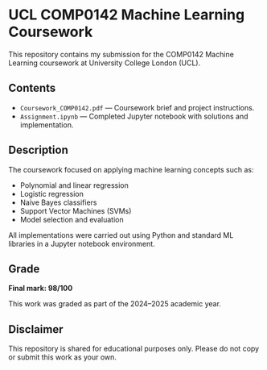 # UCL COMP0142 Machine Learning Coursework

This repository contains my submission for the COMP0142 Machine Learning coursework at University College London (UCL).

## Contents

- `Coursework_COMP0142.pdf` — Coursework brief and project instructions.
- `Assignment.ipynb` — Completed Jupyter notebook with solutions and implementation.

## Description

The coursework focused on applying machine learning concepts such as:

- Polynomial and linear regression
- Logistic regression
- Naive Bayes classifiers
- Support Vector Machines (SVMs)
- Model selection and evaluation

All implementations were carried out using Python and standard ML libraries in a Jupyter notebook environment.

## Grade

**Final mark: 98/100**

This work was graded as part of the 2024–2025 academic year.

## Disclaimer

This repository is shared for educational purposes only. Please do not copy or submit this work as your own.

